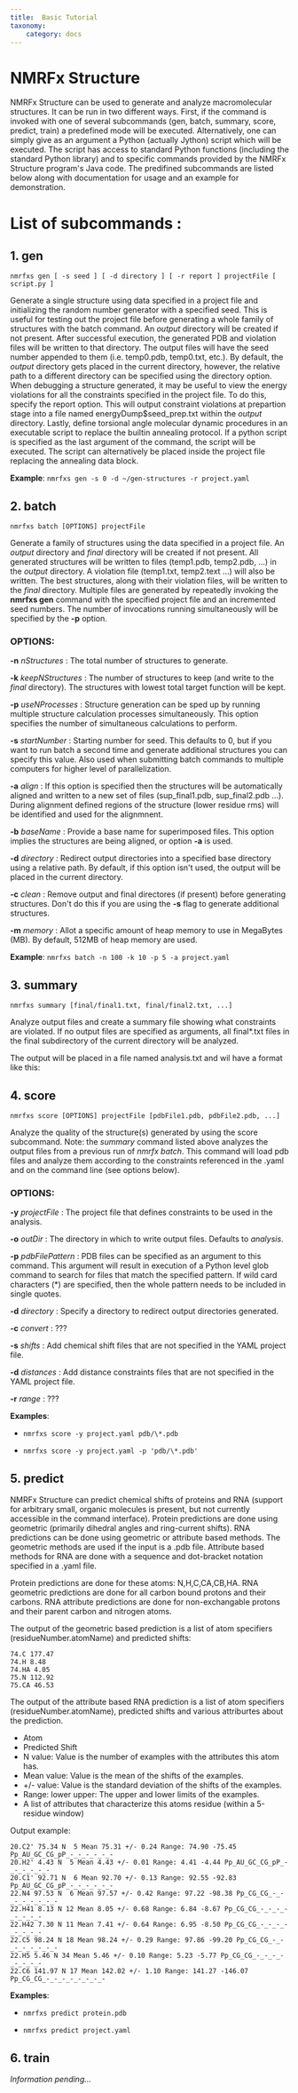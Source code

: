 ```yaml
---
title:  Basic Tutorial
taxonomy:
    category: docs
---
```


# NMRFx Structure

NMRFx Structure can be used to generate and analyze macromolecular structures.  It can be run in two different ways.  First, if the command is invoked with one of several subcommands (gen, batch, summary,  score, predict, train) a predefined mode will be executed.  Alternatively, one can simply give as an argument a Python (actually Jython) script which will be executed.  The script has access to standard Python functions (including the standard Python library) and to specific commands provided by the NMRFx Structure program's Java code. The predifined subcommands are listed below along with documentation for usage and an example for demonstration.

# List of subcommands :

## 1. gen

```
nmrfxs gen [ -s seed ] [ -d directory ] [ -r report ] projectFile [ script.py ]
```

Generate a single structure using data specified in a project file and initializing the random number generator with a specified seed.  This is useful for testing out the project file before generating a whole family of structures with the batch command.  An *output* directory will be created if not present.  After successful execution, the generated PDB and violation files will be written to that directory.  The output files will have the seed number appended to them (i.e. temp0.pdb, temp0.txt, etc.). By default, the *output* directory gets placed in the current directory, however, the relative path to a different directory can be specified using the directory option. When debugging a structure generated, it may be useful to view the energy violations for all the constraints specified in the project file. To do this, specify the report option.  This will output constraint violations at prepartion stage into a file named energyDump$seed_prep.txt within the *output* directory. Lastly, define torsional angle molecular dynamic procedures in an executable script to replace the builtin annealing protocol. If a python script is specified as the last argument of the command, the script will be executed. The script can alternatively be placed inside the project file replacing the annealing data block.

__Example__: 
`nmrfxs gen -s 0 -d ~/gen-structures -r project.yaml`

## 2. batch

```
nmrfxs batch [OPTIONS] projectFile
```

Generate a family of structures using the data specified in a project file.  An *output* directory and *final* directory will be created if not present.  All generated structures will be written to files (temp1.pdb, temp2.pdb, ...) in the *output* directory.  A violation file (temp1.txt, temp2.text ...) will also be written. The best structures, along with their violation files, will be written to the *final* directory. Multiple files are generated by repeatedly invoking the **nmrfxs gen** command with the specified project file and an incremented seed numbers. The number of invocations running simultaneously will be specified by the **-p** option.

### OPTIONS:

**-n** *nStructures* 
:  The total number of structures to generate.
	
**-k** *keepNStructures*
:  The number of structures to keep (and write to the *final* directory).  The structures with lowest total target function will be kept.

**-p** *useNProcesses* 
:  Structure generation can be sped up by running multiple structure calculation processes simultaneously. This option specifies the number of simultaneous calculations to perform.

**-s** *startNumber* 
:  Starting number for seed. This defaults to 0, but if you want to run batch a second time and generate additional structures you can specify this value.  Also used when submitting batch commands to multiple computers for higher level of parallelization.

**-a** *align*
:  If this option is specified then the structures will be automatically aligned and written to a new set of files (sup_final1.pdb, sup_final2.pdb ...).  During alignment defined regions of the structure (lower residue rms) will be identified and used for the alignmnent.

**-b** *baseName*
: Provide a base name for superimposed files. This option implies the structures are being aligned, or option **-a** is used.

**-d** *directory*
: Redirect output directories into a specified base directory using a relative path. By default, if this option isn't used, the output will be placed in the current directory.

**-c** *clean*
: Remove output and final directores (if present)  before generating structures.  Don't do this if you are using the **-s** flag to generate additional structures.


**-m** *memory*
:  Allot a specific amount of heap memory to use in MegaBytes (MB). By default, 512MB of heap memory are used.

__Example__: 
`nmrfxs batch -n 100 -k 10 -p 5 -a project.yaml`

## 3. summary

```
nmrfxs summary [final/final1.txt, final/final2.txt, ...]
```

Analyze output files and create a summary file showing what constraints are violated.  If no output files are specified as arguments,
all final*.txt files in the final subdirectory of the current directory will be analyzed.

The output will be placed in a file named analysis.txt and wil have a format like this:



## 4. score

```
nmrfxs score [OPTIONS] projectFile [pdbFile1.pdb, pdbFile2.pdb, ...]
```

Analyze the quality of the structure(s) generated by using the score subcommand. Note: the *summary* command listed above 
analyzes the output files from a previous run of *nmrfx batch*.  This command will load pdb files and analyze them 
according to the constraints referenced in the .yaml and on the command line (see options below).

### OPTIONS:

**-y** *projectFile* 
:  The project file that defines constraints to be used in the analysis.

**-o** *outDir* 
:  The directory in which to write output files.  Defaults to *analysis*.

**-p** *pdbFilePattern* 
:  PDB files can be specified as an argument to this command.  This argument will result in execution of a Python level glob command to search for files that match the specified pattern. If wild card characters (*) are specified, then the whole pattern needs to be included in single quotes.

**-d** *directory*
: Specify a directory to redirect output directories generated.

**-c** *convert*
: ???

**-s** *shifts*
: Add chemical shift files that are not specified in the YAML project file.

**-d** *distances*
: Add distance constraints files that are not specified in the YAML project file.

**-r** *range*
: ???

__Examples__:

* `nmrfxs score -y project.yaml pdb/\*.pdb`

* `nmrfxs score -y project.yaml -p 'pdb/\*.pdb'`

## 5. predict

NMRFx Structure can predict chemical shifts of proteins and RNA (support for arbitrary small, organic molecules is present, but not currently
accessible in the command interface).  Protein predictions are done using geometric (primarily dihedral angles and ring-current shifts).  RNA
predictions can be done using geometric or attribute based methods.  The geometric methods are used if the input is a .pdb file.  Attribute
based methods for RNA are done with a sequence and dot-bracket notation specified in a .yaml file.

Protein predictions are done for these atoms: N,H,C,CA,CB,HA.
RNA geometric predictions are done for all carbon bound protons and their carbons.
RNA attribute predictions are done for non-exchangable protons and their parent carbon and nitrogen atoms.

The output of the geometric based prediction is a list of atom specifiers (residueNumber.atomName) and predicted shifts:

    74.C 177.47
    74.H 8.48
    74.HA 4.05
    75.N 112.92
    75.CA 46.53

The output of the attribute based RNA prediction is a list of atom specifiers (residueNumber.atomName), predicted shifts
and various attriburtes about the prediction.

-  Atom
-  Predicted Shift 
-  N value: Value is the number of examples with the attributes this atom has.
-  Mean value: Value is the mean of the shifts of the examples.
-  +/- value: Value is the standard deviation of the shifts of the examples.
-  Range: lower upper:  The upper and lower limits of the examples.
-  A list of attributes that characterize this atoms residue (within a 5-residue window)

Output example:

    20.C2' 75.34 N  5 Mean 75.31 +/- 0.24 Range: 74.90 -75.45 Pp_AU_GC_CG_pP_-_-_-_-_-_-
    20.H2' 4.43 N  5 Mean 4.43 +/- 0.01 Range: 4.41 -4.44 Pp_AU_GC_CG_pP_-_-_-_-_-_-
    20.C1' 92.71 N  6 Mean 92.70 +/- 0.13 Range: 92.55 -92.83 Pp_AU_GC_CG_pP_-_-_-_-_-_-
    22.N4 97.53 N  6 Mean 97.57 +/- 0.42 Range: 97.22 -98.38 Pp_CG_CG_-_-_-_-_-_-_-_-
    22.H41 8.13 N 12 Mean 8.05 +/- 0.68 Range: 6.84 -8.67 Pp_CG_CG_-_-_-_-_-_-_-_-
    22.H42 7.30 N 11 Mean 7.41 +/- 0.64 Range: 6.95 -8.50 Pp_CG_CG_-_-_-_-_-_-_-_-
    22.C5 98.24 N 18 Mean 98.24 +/- 0.29 Range: 97.86 -99.20 Pp_CG_CG_-_-_-_-_-_-_-_-
    22.H5 5.46 N 34 Mean 5.46 +/- 0.10 Range: 5.23 -5.77 Pp_CG_CG_-_-_-_-_-_-_-_-
    22.C6 141.97 N 17 Mean 142.02 +/- 1.10 Range: 141.27 -146.07 Pp_CG_CG_-_-_-_-_-_-_-_-



__Examples__:

* `nmrfxs predict protein.pdb`

* `nmrfxs predict project.yaml`
	
## 6. train
*Information pending...*
